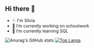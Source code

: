 ## Hi there 👋
- ✨ I'm Silvia
- 🔭 I’m currently working on schoolwork
- 🌱 I’m currently learning SQL

<!--
**sdyankova/sdyankova** is a ✨ _special_ ✨ repository because its `README.md` (this file) appears on your GitHub profile.

Here are some ideas to get you started:

- 🔭 I’m currently working on ...
- 🌱 I’m currently learning ...
- 👯 I’m looking to collaborate on ...
- 🤔 I’m looking for help with ...
- 💬 Ask me about ...
- 📫 How to reach me: ...
- 😄 Pronouns: ...
- ⚡ Fun fact: ...
-->

![Anurag's GitHub stats](https://github-readme-stats.vercel.app/api?username=sdyankova&show_icons=true)
[![Top Langs](https://github-readme-stats.vercel.app/api/top-langs/?username=sdyankova&layout=compact)](https://github.com/anuraghazra/github-readme-stats)
